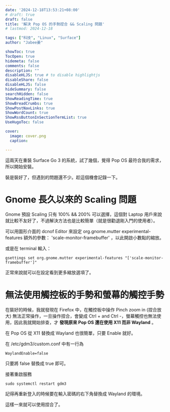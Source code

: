 ```yaml
---
date: '2024-12-18T13:53:21+08:00'
# draft: true
draft: false
title: '解決 Pop OS 的手勢捏合 && Scaling 問題'
# lastmod: 2024-12-18

tags: ["科技", "Linux", "Surface"]
author: "Jabee姜"

showToc: true
TocOpen: true
hidemeta: false
comments: false
description: ""
disableHLJS: true # to disable highlightjs
disableShare: false
disableHLJS: false
hideSummary: false
searchHidden: false
ShowReadingTime: true
ShowBreadCrumbs: true
ShowPostNavLinks: true
ShowWordCount: true
ShowRssButtonInSectionTermList: true
UseHugoToc: false

cover:
  image: cover.png
  caption: 

---
```


這兩天在重裝 Surface Go 3 的系統，試了幾個，覺得 Pop OS 最符合我的需求，所以開始安裝。

裝是裝好了，但遇到的問題還不少。趁這個機會記錄一下。

# Gnome 長久以來的 Scaling 問題

Gnome 預設 Scaling 只有 100% && 200% 可以選擇，這個對 Laptop 用戶來說就比較不友好了，不過解決方法也是比較簡單（就是很勸退剛入門的使用者）。

可以用圖形介面的 dcnof Editor 來設定 org.gnome.mutter experimental-features 額外的參數： 'scale-monitor-framebuffer' ，以此開啟小數點的縮放。

或是在 terminal 輸入：

```
gsettings set org.gnome.mutter experimental-features "['scale-monitor-framebuffer']"
```

正常來說就可以在設定看到更多縮放選項了。

# 無法使用觸控板的手勢和螢幕的觸控手勢

在裝好的時候，我就發現在 Firefox 中，在觸控板中操作 Pinch zoom in (捏合放大) 無法正常操作，一旦操作捏合，會變成 Ctrl + and Ctrl -，螢幕觸控也無法使用，因此我就開始排查，才 **發現原來 Pop OS 還在使用 X11 而非 Wayland** 。

在 Pop OS 從 X11 替換成 Wayland 也很簡單，只要 Enable 就好。

在 /etc/gdm3/custom.conf 中有一行為

```
WaylandEnable=false
```

只要將 false 替換成 true 即可。

接著重啟服務

```
sudo systemctl restart gdm3
```

記得再重新登入的時候要在輸入密碼的右下角替換成 Wayland 的環境。

這樣一來就可以使用捏合了。
